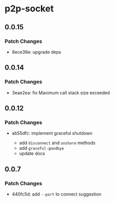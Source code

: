 # p2p-socket

## 0.0.15

### Patch Changes

- 8ece36e: upgrade deps

## 0.0.14

### Patch Changes

- 3eae2ea: fix Maximum call stack size exceeded

## 0.0.12

### Patch Changes

- ab55dfc: implement graceful shutdown

  - add `disconnect` and `unshare` methods
  - add `graceful-goodbye`
  - update docs

## 0.0.7

### Patch Changes

- 440fc5d: add `--port` to connect suggestion
